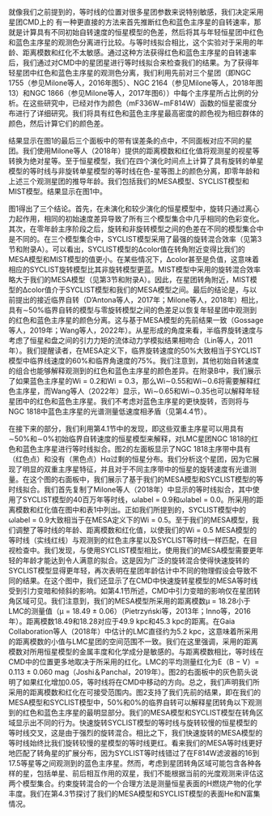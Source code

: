 就像我们之前提到的，等时线的位置对很多星团参数来说特别敏感，我们决定采用星团CMD上的 有一种更直接的方法来首先推断红色和蓝色主序星的自转速率，那就是计算具有不同初始自转速度的恒星模型的色差，然后将其与年轻恒星团中红色和蓝色主序星的观测色分离进行比较。与等时线拟合相比，这个实验对于采用的年龄、距离模数和红化不太敏感。通过这种方法获得红色和蓝色主序星的自转速率后，我们通过对CMD中的星团星进行等时线拟合来检查我们的结果。为了获得年轻星团中红色和蓝色主序星的观测色分离，我们利用先前对三个星团（即NGC 1755（参见Milone等人，2016年图5）、NGC 2164（参见Milone等人，2018年图13）和NGC 1866（参见Milone等人，2017年图6））中每个主序星所占比例的分析。在这些研究中，已经对作为颜色（mF336W−mF814W）函数的恒星密度分布进行了详细研究。我们将具有红色和蓝色主序星最高密度的颜色视为相应群体的颜色，然后计算它们的颜色差。





结果显示在图1的最后三个面板中的带有误差条的点中，不同面板对应不同的星团。我们使用Milone等人（2018年）提供的距离模数和红化值将观测星的视星等转换为绝对星等。至于恒星模型，我们在四个演化时间点上计算了具有旋转的单星模型的等时线与非旋转单星模型的等时线在色-星等图上的颜色分离，即零年龄和上述三个观测星团的推导年龄。我们包括我们的MESA模型、SYCLIST模型和MIST模型。结果显示在图1中。


图1得出了三个结论。首先，在未演化和较少演化的恒星模型中，旋转只通过离心力起作用，相同的初始速度差异导致了所有三个模型集合中几乎相同的色彩变化。其次，在零年龄主序阶段之后，旋转和非旋转模型之间的色差在不同的模型集合中是不同的。在三个模型集合中，SYCLIST模型采用了最强的旋转混合效率（见第3节和附录A）。可以看出，SYCLIST模型的∆color值在转角附近变得比我们的MESA模型和MIST模型的值更小。在某些情况下，∆color甚至是负值，这意味着相应的SYCLIST旋转模型比其非旋转模型更蓝。MIST模型中采用的旋转混合效率略大于我们的MESA模型（见第3节和附录A）。因此，在星团转角附近，MIST模型的∆color值介于SYCLIST模型和我们的MESA模型之间。最后的结论是，与以前提出的接近临界自转（D’Antona等人，2017年；Milone等人，2018年）相比，具有∼50%临界自转的模型与零旋转模型之间的色差足以恢复年轻星团中观测到的红色和蓝色主序星的颜色分离。这与基于MESA模型的先前结果一致（Gossage等人，2019年；Wang等人，2022年）。从星形成的角度来看，半临界旋转速度与考虑了恒星和盘之间的引力力矩的流体动力学模拟结果相吻合（Lin等人，2011年）。我们提醒读者，在MESA定义下，临界旋转速度的50%大致相当于SYCLIST模型中临界线速度的60%和临界角速度的75%。我们注意到，其他初始自转速度的组合也能够解释观测到的红色和蓝色主序星的颜色差异。在附录B中，我们展示了如果蓝色主序星的Wi = 0.2和Wi = 0.3，那么Wi∼0.55和Wi∼0.6将需要解释红色主序星，而Wang等人（2022年）显示，Wi∼0.65和Wi∼0.35也可以解释年轻星团中的红色和蓝色主序星。我们不考虑对蓝色主序星的更快旋转，否则将与NGC 1818中蓝色主序星的光谱测量低速度相矛盾（见第4.4节）。



在接下来的部分，我们利用第4.1节中的发现，即这些双重主序星可以用具有∼50%和∼0%初始临界自转速度的恒星模型来解释，对LMC星团NGC 1818的红色和蓝色主序星进行等时线拟合。图2的左面板显示了NGC 1818主序带中具有（红色点）和没有（黑色点）Hα过剩的恒星分布。我们分析这个星团，因为它展现了明显的双重主序星特征，并且对于不同主序带中的恒星的旋转速度有光谱测量。在这个图的右面板中，我们展示了基于我们的MESA模型和SYCLIST模型的等时线拟合。我们首先复制了Milone等人（2018年）中显示的等时线拟合，其中使用了SYCLIST模型的40百万年等时线，ωlabel = 0.9和ωlabel = 0.0。所采用的距离模数和红化值在图中和表1中列出。正如我们所提到的，SYCLIST模型中的ωlabel = 0.9大致相当于在MESA定义下的Wi = 0.5。至于我们的MESA模型，我们调整了等时线的年龄、距离模数和红化值，以使我们的Wi = 0.5 MESA模型的等时线（实线红线）与观测到的红色主序星以及SYCLIST等时线一样匹配，在目视检查中。我们发现，与使用SYCLIST模型相比，使用我们的MESA模型需要更年轻的年龄才能达到令人满意的拟合。这是因为广泛的旋转混合使得快速旋转的SYCLIST模型显得更年轻，再次表明在星团年龄估计中不同的物理假设会导致不同的结果。在这个图中，我们还显示了在CMD中快速旋转星模型的MESA等时线受到引力变暗和倾斜的影响。如第4.1节所述，CMD中引力变暗的影响仅在星团转角区域可见。我们注意到，我们的MESA模型所采用的距离模数μ = 18.28小于LMC的测量值（μ = 18.49 ± 0.06）（Pietrzyński等，2013年；Inno等，2016年）。距离模数18.49和18.28对应于49.9 kpc和45.3 kpc的距离。在Gaia Collaboration等人（2018年）中估计的LMC直径约为5.2 kpc，这意味着所采用的距离模数的小值与LMC星团的空间范围不一致。我们在这里强调，采用的距离模数对所用恒星模型的金属丰度和化学成分是敏感的。与距离模数相比，等时线在CMD中的位置更多地取决于所采用的红化。LMC的平均测量红化为E（B − V）= 0.113 ± 0.060 mag（Joshi＆Panchal，2019年）。图2的右面板中的灰色箭头说明了如果红化增加0.05，等时线将在CMD中移动的方向。总之，我们声明我们所采用的距离模数和红化在可接受范围内。图2支持了我们先前的结果，即在我们的MESA模型和SYCLIST模型中，50%和0%的临界自转可以解释星团转角以下观测到的红色和蓝色主序星的最明显部分。我们的MESA模型和SYCLIST模型在转角区域显示出不同的行为。快速旋转SYCLIST模型的等时线与旋转较慢的恒星模型的等时线交叉，这是由于强烈的旋转混合。相比之下，我们快速旋转的MESA模型的等时线始终比我们旋转较慢的星模型的等时线更红。看来我们的MESA等时线更好地匹配了转角星的扩展分布，因为SYCLIST等时线错过了在F814W滤波器的16到17.5等星等之间观测到的蓝色主序星。然而，考虑到星团转角区域可能包含各种各样的星，包括单星、前后相互作用的双星，我们不能根据当前的光度观测来评估这两个模型集合。约束旋转混合的一个合理方法是测量恒星表面的H燃烧产物的化学丰度。我们在第4.3节探讨了我们的MESA模型和SYCLIST模型的表面He和N富集情况。

















